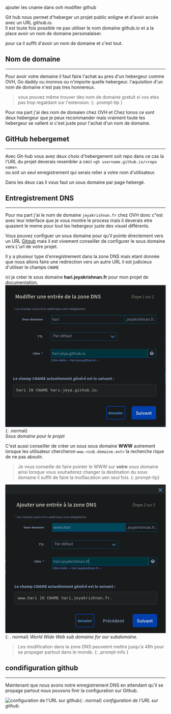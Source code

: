 ajouter les cname dans ovh
modifier github

Git hub nous permet d'heberger un projet public enligne et d'avoir accée avec un URL github.io.     
Il est toute fois possible ne pas utiliser le nom domaine github.io et a la place avoir un nom de domaine personalaiser.

pour ca il suffit d'avoir un nom de domaine et c'est tout.

## Nom de domaine
---
Pour avoir votre demaine il faut faire l'achat au pres d'un hebergeur comme OVH, Go daddy ou inonnos ou n'importe quelle hebergeur.
l'aquisition d'un nom de domaine n'est pas tres honnereux.      
> vous pouvez même trouver des nom de domaine gratuit si vos etes pas trop regatdant sur l'extension.
{: .prompt-tip }

Pour ma part j'ai des nom de domaien chez OVH et Chez Ionos ce sont deux hebergeur que je peux recommander mais vraiment toute les hebergeur se vallent si c'est juste pour l'achat d'un nom de domaine.

## GitHub hebergemet
---
Avec Git-hub vous avez deux choix d'hebergement soit repo dans ce cas la l'URL du projet deverais resembler a ceci `<gh username.github.io/<repo name>`.    
ou soit un seul enregistrement qui serais relier a votre nom d'utilisateur.

Dans les deux cas il vous faut un sous domaine par page hebergé.


## Entregistrement DNS
---

Pour ma part j'ai le nom de domaine `jeyakrishnan.fr` chez OVH donc c"est avec leur interface que je vous montre le process mais il deverais etre quasient le meme pour tout les hebergeur juste des visuel différents.

Vous pouvez configuer un sous domaine pour qu'il pointe directement vers un URL [Gitgub](https://google.fr) mais il est vivement conseiller de configurer le sous domaine vers L'url de votre projet.

Il y a plusieur type d'enregistrement dans la zone DNS mais etant donnée que nous allons faire une redirection vers un autre URL il est judicieux d'utiliser le champs `CNAME`

ici je créer le sous domaine **hari.jeyakrishnan.fr** pour mon projet de documentation.       
![Sous domaine pour le projet](cname.png){: .normal}    
_Sous domaine pour le projet_

C'est aussi conseiller de créer un sous sous domaine **WWW** autrement lorsque les utilisateur chercheron `www.<sub.domaine.ext>` la recherche rique de ne pas aboutir.    

> Je vous conseille de faire pointer le WWW sur **votre** sous domaine ainsi lorsque vous souhaiterez changer la destination du sous domaine il suffit de faire la moifiacation uen seul fois.
{: prompt-tip}

![sous sous domaine](cname-sub.png){: . normal}
_World Wide Web sub domaine for our subdomaine._

> Les modification dans la zone DNS peuveent mettre jusqu'a 48h pour se propager partout dans le monde.
{: .prompt-info }
## condifiguration github
---
Maintenant que nous avons notre enregistrement DNS en attendant qu'il se propage partout nous pouvons finir la configuration sur Github.

![configuration de l'URL sur github](gh-page.png){: .normal}
_configuration de l'URL sur github._

